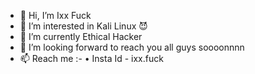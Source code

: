 - 👋 Hi, I’m Ixx Fuck
- 👀 I’m interested in Kali Linux 😈
- 🌱 I’m currently Ethical Hacker 
- 💞️ I’m looking forward to reach you all guys soooonnnn
- 📫 Reach me :-
• Insta Id - ixx.fuck

<!---
itzxrror/itzxrror is a ✨ special ✨ repository because its `README.md` (this file) appears on your GitHub profile.
You can click the Preview link to take a look at your changes.
--->

